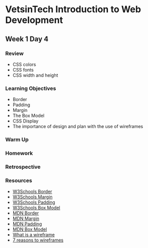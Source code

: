 # VetsinTech Introduction to Web Development

## Week 1 Day 4

### Review

- CSS colors
- CSS fonts
- CSS width and height

### Learning Objectives

- Border
- Padding
- Margin
- The Box Model
- CSS Display
- The importance of design and plan with the use of wireframes

### Warm Up

### Homework

### Retrospective

### Resources

- [W3Schools Border](https://www.w3schools.com/css/css_border.asp)
- [W3Schools Margin](https://www.w3schools.com/css/css_margin.asp)
- [W3Schools Padding](https://www.w3schools.com/css/css_padding.asp)
- [W3Schools Box Model](https://www.w3schools.com/css/css_boxmodel.asp)
- [MDN Border](https://developer.mozilla.org/en-US/docs/Web/CSS/border)
- [MDN Margin](https://developer.mozilla.org/en-US/docs/Web/CSS/margin)
- [MDN Padding](https://developer.mozilla.org/en-US/docs/Web/CSS/padding)
- [MDN Box Model](https://developer.mozilla.org/en-US/docs/Web/CSS/CSS_Box_Model/Introduction_to_the_CSS_box_model)
- [What is a wireframe](https://webapphuddle.com/what-is-a-wireframe-the-complete-guide-to-wireframes/)
- [7 reasons to wireframes](https://www.orbitmedia.com/blog/7-reasons-to-wireframe/)